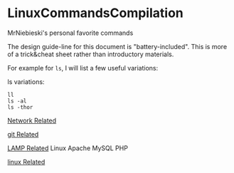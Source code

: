 # LinuxCommandsCompilation
MrNiebieski's personal favorite commands

The design guide-line for this document is "battery-included".
This is more of a trick&cheat sheet rather than introductory materials.

For example for `ls`, I will list a few useful variations:

ls variations:

    ll
    ls -al
    ls -thor

[Network Related](./network.md)

[git Related](./git.md)

[LAMP Related](./LAMP.md) Linux Apache MySQL PHP

[linux Related](./linux.md)